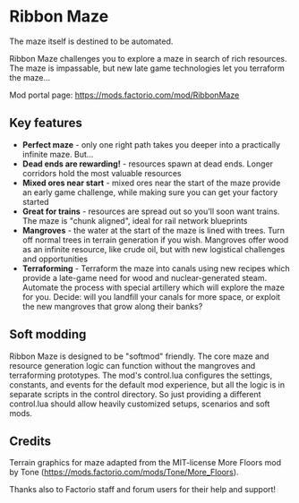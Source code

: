 # Ribbon Maze

The maze itself is destined to be automated.

Ribbon Maze challenges you to explore a maze in search of rich resources. The maze is impassable, but new late game
technologies let you terraform the maze...

Mod portal page: https://mods.factorio.com/mod/RibbonMaze

## Key features

* **Perfect maze** - only one right path takes you deeper into a practically infinite maze. But...
* **Dead ends are rewarding!** - resources spawn at dead ends. Longer corridors hold the most valuable resources
* **Mixed ores near start** - mixed ores near the start of the maze provide an early game challenge, while
 making sure you can get your factory started
* **Great for trains** - resources are spread out so you'll soon want trains. The maze is "chunk aligned", ideal
for rail network blueprints
* **Mangroves** - the water at the start of the maze is lined with trees. Turn off normal trees in
 terrain generation if you wish. Mangroves offer wood as an infinite resource, like crude oil, but with new logistical
 challenges and opportunities
* **Terraforming** - Terraform the maze into canals using new recipes which provide a late-game need for
 wood and nuclear-generated steam. Automate the process with special artillery which will explore the maze for you.
 Decide: will you landfill your canals for more space, or exploit the new mangroves that grow along their banks?

## Soft modding

Ribbon Maze is designed to be "softmod" friendly. The core maze and resource generation logic can function
without the mangroves and terraforming prototypes. The mod's control.lua configures the settings, constants, and
events for the default mod experience, but all the logic is in separate scripts in the control directory. So
just providing a different control.lua should allow heavily customized setups, scenarios and soft mods.

## Credits

Terrain graphics for maze adapted from the MIT-license More Floors mod by Tone
(https://mods.factorio.com/mods/Tone/More_Floors).

Thanks also to Factorio staff and forum users for their help and support!